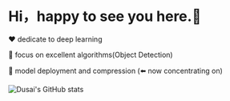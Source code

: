 # Hi，happy to see you here.👋

❤️  dedicate to deep learning 

🔨 focus on excellent algorithms(Object Detection)

👯 model deployment and compression (⬅️ now concentrating on)

<!--
**dongL-Wu/dongL-Wu** is a ✨ _special_ ✨ repository because its `README.md` (this file) appears on your GitHub profile.

Here are some ideas to get you started:

- 🔭 I’m currently working on ...
- 🌱 I’m currently learning ...
- 👯 I’m looking to collaborate on ...
- 🤔 I’m looking for help with ...
- 💬 Ask me about ...
- 📫 How to reach me: ...
- 😄 Pronouns: ...
- ⚡ Fun fact: ...
-->

![Dusai's GitHub stats](https://github-readme-stats.vercel.app/api?username=dongL-wu&show_icons=true&theme=radical)
